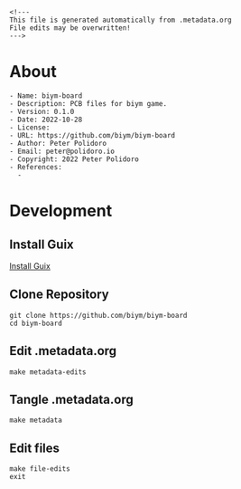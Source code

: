     <!---
    This file is generated automatically from .metadata.org
    File edits may be overwritten!
    --->


# About

    - Name: biym-board
    - Description: PCB files for biym game.
    - Version: 0.1.0
    - Date: 2022-10-28
    - License: 
    - URL: https://github.com/biym/biym-board
    - Author: Peter Polidoro
    - Email: peter@polidoro.io
    - Copyright: 2022 Peter Polidoro
    - References:
      - 


# Development


## Install Guix

[Install Guix](https://guix.gnu.org/manual/en/html_node/Binary-Installation.html)


## Clone Repository

    git clone https://github.com/biym/biym-board
    cd biym-board


## Edit .metadata.org

    make metadata-edits


## Tangle .metadata.org

    make metadata


## Edit files

    make file-edits
    exit

